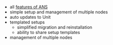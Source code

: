 - all [features of ANS](https://github.com/cryon-io/ans/wiki)
- simple setup and management of multiple nodes
- auto updates to Unit
- templated setups 
    - simplified migration and reinstallation
    - ability to share setup templates
- management of multiple nodes 